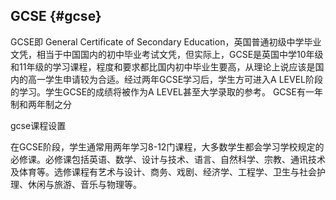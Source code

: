 ## GCSE {#gcse}

GCSE即  General Certificate of Secondary Education，英国普通初级中学毕业文凭，相当于中国国内的初中毕业考试文凭，但实际上，GCSE是英国中学10年级和11年级的学习课程，程度和要求都比国内初中毕业生要高，从理论上说应该是国内的高一学生申请较为合适。经过两年GCSE学习后，学生方可进入A LEVEL阶段的学习。学生GCSE的成绩将被作为A LEVEL甚至大学录取的参考。 GCSE有一年制和两年制之分

gcse课程设置

在GCSE阶段，学生通常用两年学习8-12门课程，大多数学生都会学习学校规定的必修课。必修课包括英语、数学、设计与技术、语言、自然科学、宗教、通讯技术及体育等。选修课程有艺术与设计、商务、戏剧、经济学、工程学、卫生与社会护理、休闲与旅游、音乐与物理等。